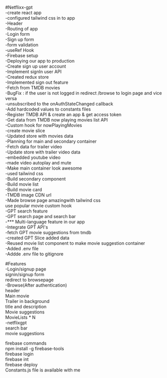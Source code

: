 #Netflixx-gpt    
-create react app           
-configured tailwind css in to app            
-Header         
-Routing of app             
-Login form             
-Sign up form               
-form validation                
-useRef Hook                
-Firebase setup             
-Deploying our app to production               
-Create sign up user account              
-Implement signIn user API              
-Created redux store                
-Implemented sign out feature       
-Fetch from TMDB movies     
-BugFix : if the user is not logged in redirect /browse to login page and vice versa        
-unsubscribed to the onAuthStateChanged callback        
-Add hardcoded values to constants files        
-Register TMDB API & create an app & get access token       
-Get data from TMDB now playing movies list API     
-Custom hook for nowPlayingMovies       
-create movie slice     
-Updated store with movies data     
-Planning for main and secondary container      
-Fetch data for trailer video       
-Update store with trailer video data       
-embedded youtube video     
-made video autoplay and mute       
-Make main container look awesome       
-used tailwind css      
-Build secondary component      
-Build movie list       
-Build movie card       
-TMDB image CDN url     
-Made browse page amazingwith tailwind css      
use popular movie custom hook       
-GPT search feature     
-GPT search page and search bar     
-*** Multi-language feature in our app      
-Integrate GPT API's        
-fetch GPT movie suggestions from tmdb      
-created GPT Slice added data       
-Reused movie list component to make movie suggestion container     
-Added .env file        
-Addde .env file to gitignore           


#Features       
-Login/signup page      
    signin/signup form      
    redirect to browsepage      
-Browse(After authentication)       
    header      
    Main movie      
        Trailer in background       
        title and description       
        Movie suggestions       
            MovieLists * N      
-netflixgpt     
    search bar      
    movie suggestions 



firebase commands       
npm install -g firebase-tools       
firebase login      
firebase int        
firebase deploy     
Constants.js file is available with me
 
